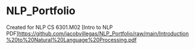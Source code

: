# NLP_Portfolio
Created for NLP CS 6301.M02
[Intro to NLP PDF]<https://github.com/jacobvillegas/NLP_Portfolio/raw/main/Introduction%20to%20Natural%20Language%20Processing.pdf>
